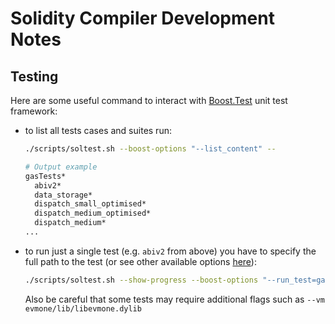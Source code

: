 # Solidity Compiler Development Notes

## Testing

Here are some useful command to interact with [Boost.Test](https://www.boost.org/doc/libs/1_70_0/libs/test/) unit test framework:

- to list all tests cases and suites run:

  ```bash
  ./scripts/soltest.sh --boost-options "--list_content" --

  # Output example
  gasTests*
    abiv2*
    data_storage*
    dispatch_small_optimised*
    dispatch_medium_optimised*
    dispatch_medium*
  ...
  ```

- to run just a single test (e.g. `abiv2` from above) you have to specify the full path to the test (or see other available options [here](https://www.boost.org/doc/libs/1_70_0/libs/test/doc/html/boost_test/runtime_config/test_unit_filtering.html)):
  ```bash
  ./scripts/soltest.sh --show-progress --boost-options "--run_test=gasTests/abiv2" --
  ```
  Also be careful that some tests may require additional flags such as `--vm evmone/lib/libevmone.dylib`
